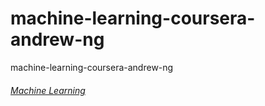 # machine-learning-coursera-andrew-ng
machine-learning-coursera-andrew-ng


###### [Machine Learning](https://www.coursera.org/learn/machine-learning)
